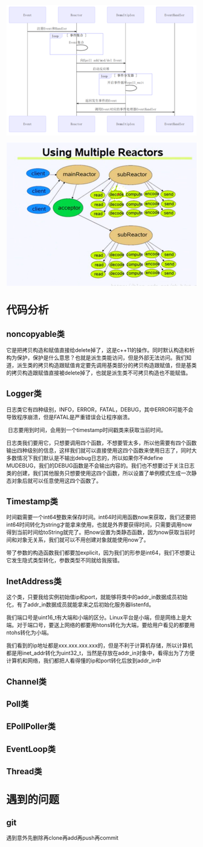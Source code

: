 



![image-20211107153710288](image/image-20211107153710288.png)



![image-20211106163039308](image/image-20211106163039308.png)

 	

# 代码分析



## noncopyable类

它是把拷贝构造和赋值直接给delete掉了，这是c++11的操作。同时默认构造和析构为保护，保护是什么意思？也就是派生类能访问，但是外部无法访问。我们知道，派生类的拷贝构造跟赋值肯定要先调用基类部分的拷贝构造跟赋值，但是基类的拷贝构造跟赋值直接被delete掉了，也就是派生类不可拷贝构造也不能赋值。

## Logger类

​	日志类它有四种级别，INFO，ERROR，FATAL，DEBUG，其中ERROR可能不会导致程序崩溃，但是FATAL是严重错误会让程序崩溃。

​	日志要用到时间，会用到一个timestamp时间戳类来获取当前时间。

​	日志类我们要用它，只想要调用四个函数，不想要管太多，所以他需要有四个函数输出四种级别的信息，这样我们就可以直接使用这四个函数来使用日志了，同时大多数情况下我们默认是不输出debug日志的，所以如果你不#define MUDEBUG，我们的DEBUG函数是不会输出内容的。我们也不想要过于关注日志类的创建，我们其他服务只想要使用这四个函数，所以设置了单例模式生成一次静态对象后就可以任意使用这四个函数了。

## Timestamp类

​	时间戳需要一个int64整数来保存时间。int64时间用函数now来获取，我们还要把int64时间转化为string才能拿来使用，也就是外界要获得时间，只需要调用now得到当前时间给toString就完了。把now设置为类静态函数，因为now获取当前时间和对象无关系，我们就可以不用创建对象就能使用now了。 

​	带了参数的构造函数我们都要加explicit，因为我们的形参是int64，我们不想要让它发生隐式类型转化，参数类型不同就给我报错。

## InetAddress类

​	这个类，只要我给实例初始值ip和port，就能够将类中的addr_in数据成员初始化，有了addr_in数据成员就能拿来之后初始化服务器listenfd。

​	我们端口号是uint16_t有大端和小端的区分。Linux平台是小端，但是网络上是大端。对于端口号，要送上网络的都要用htons转化为大端，要给用户看见的都要用ntohs转化为小端。

​	我们看到的ip地址都是xxx.xxx.xxx.xxx的，但是不利于计算机存储，所以计算机都是用inet_addr转化为uint32_t，当然是存放在addr_in对象中，看得出为了方便计算机和网络，我们都把人看得懂的ip和port转化后放到addr_in中

## Channel类

## Poll类

## EPollPoller类

## EventLoop类

## Thread类



# 遇到的问题

## git

遇到意外先删除再clone再add再push再commit